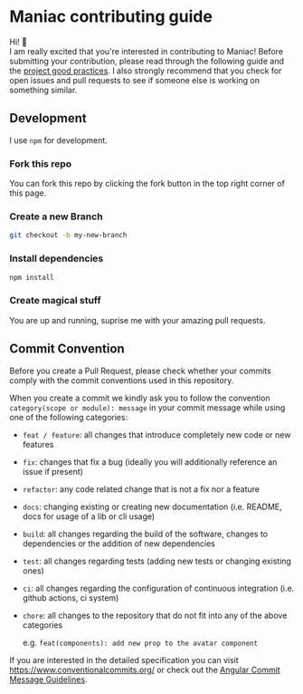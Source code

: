 # Maniac contributing guide

Hi! 👋<br/>
I am really excited that you're interested in contributing to Maniac!
Before submitting your contribution, please read through the following guide and the [project good practices](README.md#code-practices).
I also strongly recommend that you check for open issues and pull requests to see if someone else is working on something similar.

## Development

I use `npm` for development.

### Fork this repo

You can fork this repo by clicking the fork button in the top right corner of this page.

### Create a new Branch

```sh
git checkout -b my-new-branch
```

### Install dependencies

```sh
npm install
```

### Create magical stuff

You are up and running, suprise me with your amazing pull requests.

## Commit Convention

Before you create a Pull Request, please check whether your commits comply with
the commit conventions used in this repository.

When you create a commit we kindly ask you to follow the convention
`category(scope or module): message` in your commit message while using one of
the following categories:

- `feat / feature`: all changes that introduce completely new code or new
  features
- `fix`: changes that fix a bug (ideally you will additionally reference an
  issue if present)
- `refactor`: any code related change that is not a fix nor a feature
- `docs`: changing existing or creating new documentation (i.e. README, docs for
  usage of a lib or cli usage)
- `build`: all changes regarding the build of the software, changes to
  dependencies or the addition of new dependencies
- `test`: all changes regarding tests (adding new tests or changing existing
  ones)
- `ci`: all changes regarding the configuration of continuous integration (i.e.
  github actions, ci system)
- `chore`: all changes to the repository that do not fit into any of the above
  categories

  e.g. `feat(components): add new prop to the avatar component`

If you are interested in the detailed specification you can visit
https://www.conventionalcommits.org/ or check out the
[Angular Commit Message Guidelines](https://github.com/angular/angular/blob/22b96b9/CONTRIBUTING.md#-commit-message-guidelines).
